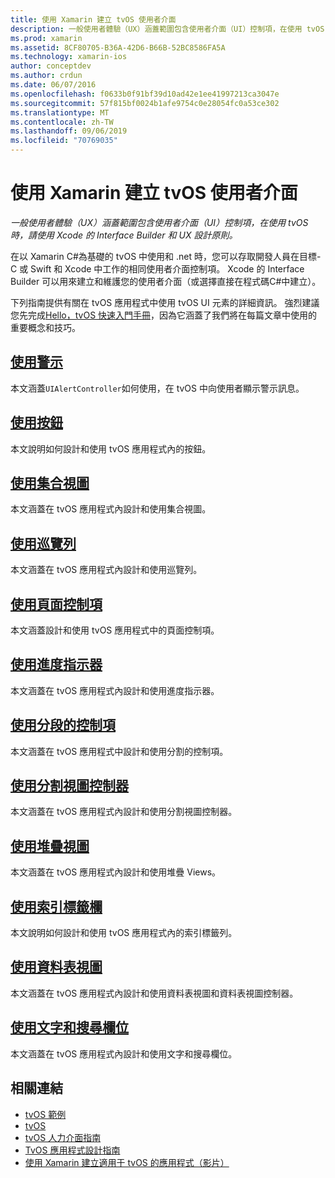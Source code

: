 ```yaml
---
title: 使用 Xamarin 建立 tvOS 使用者介面
description: 一般使用者體驗（UX）涵蓋範圍包含使用者介面（UI）控制項，在使用 tvOS 時，請使用 Xcode 的 Interface Builder 和 UX 設計原則。
ms.prod: xamarin
ms.assetid: 8CF80705-B36A-42D6-B66B-52BC8586FA5A
ms.technology: xamarin-ios
author: conceptdev
ms.author: crdun
ms.date: 06/07/2016
ms.openlocfilehash: f0633b0f91bf39d10ad42e1ee41997213ca3047e
ms.sourcegitcommit: 57f815bf0024b1afe9754c0e28054fc0a53ce302
ms.translationtype: MT
ms.contentlocale: zh-TW
ms.lasthandoff: 09/06/2019
ms.locfileid: "70769035"
---
```

# <a name="building-tvos-user-interfaces-with-xamarin"></a>使用 Xamarin 建立 tvOS 使用者介面

_一般使用者體驗（UX）涵蓋範圍包含使用者介面（UI）控制項，在使用 tvOS 時，請使用 Xcode 的 Interface Builder 和 UX 設計原則。_

在以 Xamarin C#為基礎的 tvOS 中使用和 .net 時，您可以存取開發人員在目標-C 或 Swift 和 Xcode 中工作的相同使用者介面控制項。 Xcode 的 Interface Builder 可以用來建立和維護您的使用者介面（或選擇直接在程式碼C#中建立）。

下列指南提供有關在 tvOS 應用程式中使用 tvOS UI 元素的詳細資訊。 強烈建議您先完成[Hello，tvOS 快速入門手冊](~/ios/tvos/get-started/hello-tvos.md)，因為它涵蓋了我們將在每篇文章中使用的重要概念和技巧。

## <a name="working-with-alertsiostvosuser-interfacealertsmd"></a>[使用警示](~/ios/tvos/user-interface/alerts.md)

本文涵蓋`UIAlertController`如何使用，在 tvOS 中向使用者顯示警示訊息。

## <a name="working-with-buttonsiostvosuser-interfacebuttonsmd"></a>[使用按鈕](~/ios/tvos/user-interface/buttons.md)

本文說明如何設計和使用 tvOS 應用程式內的按鈕。

## <a name="working-with-collection-viewsiostvosuser-interfacecollection-viewsmd"></a>[使用集合視圖](~/ios/tvos/user-interface/collection-views.md)

本文涵蓋在 tvOS 應用程式內設計和使用集合視圖。

## <a name="working-with-navigation-barsiostvosuser-interfacenavigation-barsmd"></a>[使用巡覽列](~/ios/tvos/user-interface/navigation-bars.md)

本文涵蓋在 tvOS 應用程式內設計和使用巡覽列。

## <a name="working-with-page-controlsiostvosuser-interfacepage-controlsmd"></a>[使用頁面控制項](~/ios/tvos/user-interface/page-controls.md)

本文涵蓋設計和使用 tvOS 應用程式中的頁面控制項。

## <a name="working-with-progress-indicatorsiostvosuser-interfaceprogress-indicatorsmd"></a>[使用進度指示器](~/ios/tvos/user-interface/progress-indicators.md)

本文涵蓋在 tvOS 應用程式內設計和使用進度指示器。

## <a name="working-with-segmented-controlsiostvosuser-interfacesegmented-controlsmd"></a>[使用分段的控制項](~/ios/tvos/user-interface/segmented-controls.md)

本文涵蓋在 tvOS 應用程式中設計和使用分割的控制項。

## <a name="working-with-split-view-controllersiostvosuser-interfacesplit-viewsmd"></a>[使用分割視圖控制器](~/ios/tvos/user-interface/split-views.md)

本文涵蓋在 tvOS 應用程式內設計和使用分割視圖控制器。

## <a name="working-with-stack-viewsiostvosuser-interfacestacked-viewsmd"></a>[使用堆疊視圖](~/ios/tvos/user-interface/stacked-views.md)

本文涵蓋在 tvOS 應用程式內設計和使用堆疊 Views。

## <a name="working-with-tab-barsiostvosuser-interfacetab-barsmd"></a>[使用索引標籤欄](~/ios/tvos/user-interface/tab-bars.md)

本文說明如何設計和使用 tvOS 應用程式內的索引標籤列。

## <a name="working-with-table-viewsiostvosuser-interfacetable-viewsmd"></a>[使用資料表視圖](~/ios/tvos/user-interface/table-views.md)

本文涵蓋在 tvOS 應用程式內設計和使用資料表視圖和資料表視圖控制器。

## <a name="working-with-text-and-search-fieldsiostvosuser-interfacetext-fields-and-searchmd"></a>[使用文字和搜尋欄位](~/ios/tvos/user-interface/text-fields-and-search.md)

本文涵蓋在 tvOS 應用程式內設計和使用文字和搜尋欄位。

## <a name="related-links"></a>相關連結

- [tvOS 範例](https://docs.microsoft.com/samples/browse/?products=xamarin&term=Xamarin.iOS+tvOS)
- [tvOS](https://developer.apple.com/tvos/)
- [tvOS 人力介面指南](https://developer.apple.com/tvos/human-interface-guidelines/)
- [TvOS 應用程式設計指南](https://developer.apple.com/library/prerelease/tvos/documentation/General/Conceptual/AppleTV_PG/)
- [使用 Xamarin 建立適用于 tvOS 的應用程式（影片）](https://university.xamarin.com/lightninglectures/tvos-with-xamarin)
